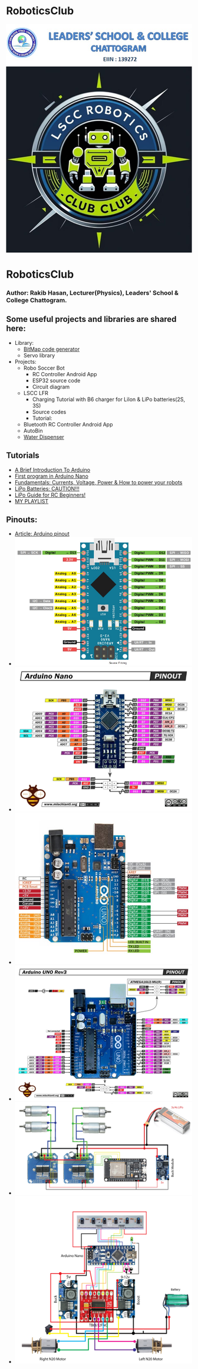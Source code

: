 # RoboticsClub
<img src="images/LSCC-banner.jpg" alt="banner" />
<img src="images/LSCC-RoboticsClub-logo-dark-bg.jpg" alt="Club Logo" />

# RoboticsClub
### Author: Rakib Hasan, Lecturer(Physics), Leaders' School & College Chattogram.

## Some useful projects and libraries are shared here:
 - Library:
     - [BitMap code generator](https://marlinfw.org/tools/u8glib/converter.html)
     - Servo library 
 - Projects:
     - Robo Soccer Bot
        - RC Controller Android App
        - ESP32 source code
        - Circuit diagram
     - LSCC LFR
        - Charging Tutorial with B6 charger for LiIon & LiPo batteries(2S, 3S)
        - Source codes
        - Tutorial: 
     - Bluetooth RC Controller Android App
     - AutoBin
     - [Water Dispenser](https://github.com/kazi-rakib/RoboticsClub/tree/main/Projects/ScienceFair25/Sonar_Sensor_HC-SR04)
       
## Tutorials
 - [A Brief Introduction To Arduino](https://www.youtube.com/watch?v=nL34zDTPkcs)
 - [First program in Arduino Nano](https://www.youtube.com/watch?v=R102xfcx75I)
 - [Fundamentals: Currents, Voltage, Power & How to power your robots](https://www.youtube.com/watch?v=Iye4uVLmj8o&list=PLmZMSmNrIbn2F906Ibh4Jy4HtgfKOOqHC&index=5)
 - [LiPo Batteries: CAUTION!!!](https://youtu.be/Iye4uVLmj8o?list=PLmZMSmNrIbn2F906Ibh4Jy4HtgfKOOqHC&t=590)
 - [LiPo Guide for RC Beginners!](https://www.youtube.com/watch?v=Lk7wzVYmXSA&list=PLmZMSmNrIbn2F906Ibh4Jy4HtgfKOOqHC&index=5&t=262s)
 - [MY PLAYLIST](https://youtube.com/playlist?list=PLmZMSmNrIbn2F906Ibh4Jy4HtgfKOOqHC&si=s0Xlpj7HS1_l4KLY)

## Pinouts:
 - [Article: Arduino pinout](https://components101.com/microcontrollers/arduino-uno)
 - <img src="images/nano-pinout-01.jpg" alt="Arduino Nano" />
 - <img src="images/nano-pinout-02.jpg" alt="Arduino Nano" />
 - <img src="images/uno-pinout-01.jpg" alt="Arduino Nano" />
 - <img src="images/uno-pinout-02.jpg" alt="Arduino Nano" />
 - <img src="ESP32-Robo-Soccer-Bot/Circuit_Diagram_SoccerBot_.jpg" alt="Arduino Nano" />
 - <img src="LSCC_LFR/lfr_circuit-daigram-8-array-tb6612.jpg" alt="Arduino Nano" />
